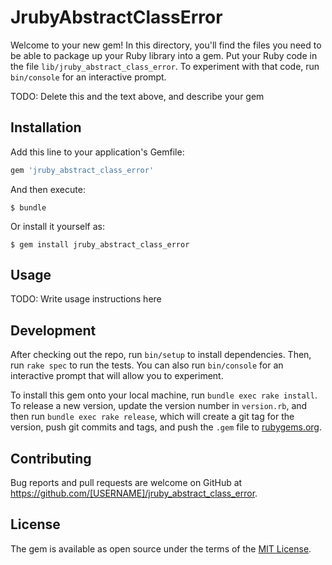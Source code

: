 # JrubyAbstractClassError

Welcome to your new gem! In this directory, you'll find the files you need to be able to package up your Ruby library into a gem. Put your Ruby code in the file `lib/jruby_abstract_class_error`. To experiment with that code, run `bin/console` for an interactive prompt.

TODO: Delete this and the text above, and describe your gem

## Installation

Add this line to your application's Gemfile:

```ruby
gem 'jruby_abstract_class_error'
```

And then execute:

    $ bundle

Or install it yourself as:

    $ gem install jruby_abstract_class_error

## Usage

TODO: Write usage instructions here

## Development

After checking out the repo, run `bin/setup` to install dependencies. Then, run `rake spec` to run the tests. You can also run `bin/console` for an interactive prompt that will allow you to experiment.

To install this gem onto your local machine, run `bundle exec rake install`. To release a new version, update the version number in `version.rb`, and then run `bundle exec rake release`, which will create a git tag for the version, push git commits and tags, and push the `.gem` file to [rubygems.org](https://rubygems.org).

## Contributing

Bug reports and pull requests are welcome on GitHub at https://github.com/[USERNAME]/jruby_abstract_class_error.

## License

The gem is available as open source under the terms of the [MIT License](https://opensource.org/licenses/MIT).
